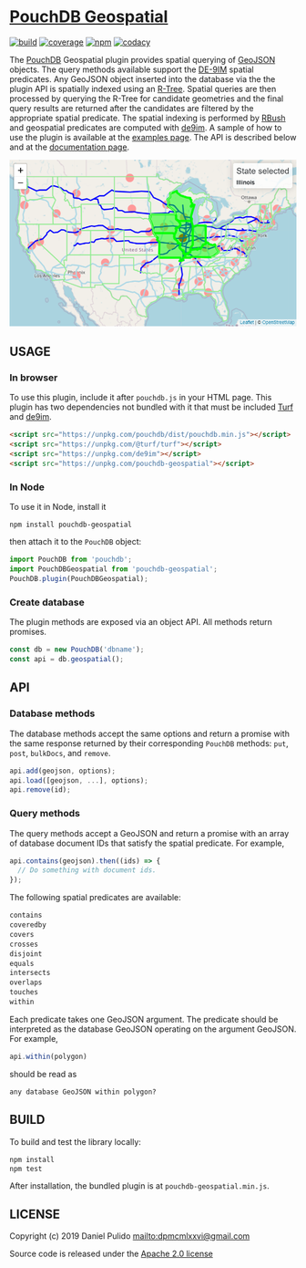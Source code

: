 # [PouchDB Geospatial][pouchdb-geospatial-github]

[![build](https://travis-ci.org/dpmcmlxxvi/pouchdb-geospatial.svg?branch=master)](https://travis-ci.org/dpmcmlxxvi/pouchdb-geospatial)
[![coverage](https://img.shields.io/coveralls/dpmcmlxxvi/pouchdb-geospatial.svg)](https://coveralls.io/r/dpmcmlxxvi/pouchdb-geospatial?branch=master)
[![npm](https://badge.fury.io/js/pouchdb-geospatial.svg)](https://badge.fury.io/js/pouchdb-geospatial)
[![codacy](https://app.codacy.com/project/badge/Grade/c6b4a5a7bf2d4484b777ba29cf08242f)](https://www.codacy.com/gh/dpmcmlxxvi/pouchdb-geospatial/dashboard?utm_source=github.com&amp;utm_medium=referral&amp;utm_content=dpmcmlxxvi/pouchdb-geospatial&amp;utm_campaign=Badge_Grade)

The [PouchDB][pouchdb-site] Geospatial plugin provides spatial querying of
[GeoJSON][geojson-site] objects. The query methods available support the
[DE-9IM][de9im-wiki] spatial predicates. Any GeoJSON object inserted into the
database via the the plugin API is spatially indexed using an
[R-Tree][rtree-wiki]. Spatial queries are then processed by querying the R-Tree
for candidate geometries and the final query results are returned after the
candidates are filtered by the appropriate spatial predicate. The spatial
indexing is performed by [RBush][rbush-github] and geospatial predicates
are computed with [de9im][de9im-github]. A sample of how to use the plugin is
available at the [examples page][pouchdb-geospatial-examples]. The API is
described below and at the [documentation page][pouchdb-geospatial-api].

![pouchdb-geospatial example](/docs/examples/img/example.png?raw=true)

## USAGE

### In browser

To use this plugin, include it after `pouchdb.js` in your HTML page. This plugin
has two dependencies not bundled with it that must be included
[Turf][turf-github] and [de9im][de9im-github].

```html
<script src="https://unpkg.com/pouchdb/dist/pouchdb.min.js"></script>
<script src="https://unpkg.com/@turf/turf"></script>
<script src="https://unpkg.com/de9im"></script>
<script src="https://unpkg.com/pouchdb-geospatial"></script>
```

### In Node

To use it in Node, install it

```shell
npm install pouchdb-geospatial
```

then attach it to the `PouchDB` object:
 
```javascript
import PouchDB from 'pouchdb';
import PouchDBGeospatial from 'pouchdb-geospatial';
PouchDB.plugin(PouchDBGeospatial);
```

### Create database

The plugin methods are exposed via an object API. All methods return promises.

```javascript
const db = new PouchDB('dbname');
const api = db.geospatial();
```

## API

### Database methods

The database methods accept the same options and return a promise with the same
response returned by their corresponding `PouchDB` methods: `put`, `post`,
`bulkDocs`, and `remove`.

```javascript
api.add(geojson, options);
api.load([geojson, ...], options);
api.remove(id);
```

### Query methods

The query methods accept a GeoJSON and return a promise with an array of
database document IDs that satisfy the spatial predicate. For example,

```javascript
api.contains(geojson).then((ids) => {
  // Do something with document ids.
});
```

The following spatial predicates are available:

```javascript
contains
coveredby
covers
crosses
disjoint
equals
intersects
overlaps
touches
within
```

Each predicate takes one GeoJSON argument. The predicate should be interpreted
as the database GeoJSON operating on the argument GeoJSON. For example,

```javascript
api.within(polygon)
```

should be read as

```shell
any database GeoJSON within polygon?
```

## BUILD

To build and test the library locally:

```shell
npm install
npm test
```

After installation, the bundled plugin is at `pouchdb-geospatial.min.js`.

## LICENSE

Copyright (c) 2019 Daniel Pulido <mailto:dpmcmlxxvi@gmail.com>

Source code is released under the [Apache 2.0 license](http://www.apache.org/licenses/LICENSE-2.0)

[de9im-github]: https://github.com/dpmcmlxxvi/de9im
[de9im-wiki]: https://en.wikipedia.org/wiki/DE-9IM
[geojson-site]: http://geojson.org
[pouchdb-site]: https://pouchdb.com
[pouchdb-geospatial-api]: http://dpmcmlxxvi.github.io/pouchdb-geospatial/api
[pouchdb-geospatial-examples]: http://dpmcmlxxvi.github.io/pouchdb-geospatial/examples
[pouchdb-geospatial-github]: https://github.com/dpmcmlxxvi/pouchdb-geospatial
[rbush-github]: https://github.com/mourner/rbush
[rtree-wiki]: https://en.wikipedia.org/wiki/R-tree
[turf-github]: https://github.com/Turfjs/turf
